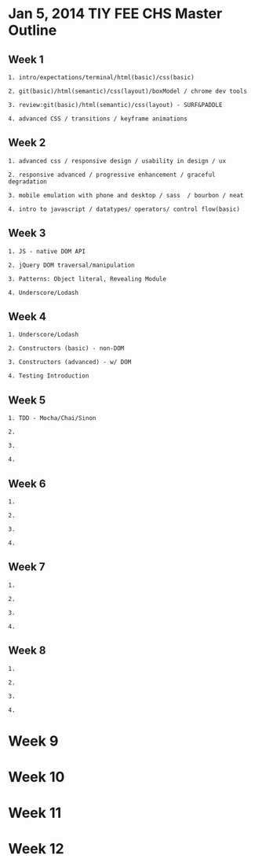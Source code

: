 # Jan 5, 2014 TIY FEE CHS Master Outline

## Week 1
	

	1. intro/expectations/terminal/html(basic)/css(basic)
	
	2. git(basic)/html(semantic)/css(layout)/boxModel / chrome dev tools
	
	3. review:git(basic)/html(semantic)/css(layout) - SURF&PADDLE
	
	4. advanced CSS / transitions / keyframe animations
	

## Week 2

	1. advanced css / responsive design / usability in design / ux
	
	2. responsive advanced / progressive enhancement / graceful degradation 
	
	3. mobile emulation with phone and desktop / sass  / bourbon / neat
	
	4. intro to javascript / datatypes/ operators/ control flow(basic)

## Week 3

	1. JS - native DOM API
	
	2. jQuery DOM traversal/manipulation                                                          
	
	3. Patterns: Object literal, Revealing Module
	
	4. Underscore/Lodash

## Week 4

	1. Underscore/Lodash
	
	2. Constructors (basic) - non-DOM
	
	3. Constructors (advanced) - w/ DOM
	
	4. Testing Introduction


## Week 5

	1. TDD - Mocha/Chai/Sinon
	
	2. 
	
	3. 
	
	4. 


## Week 6

	1. 
	
	2. 
	
	3. 
	
	4. 


## Week 7

	1. 
	
	2. 
	
	3. 
	
	4. 


## Week 8

	1. 
	
	2. 
	
	3. 
	
	4. 


# Week 9

# Week 10

# Week 11

# Week 12

